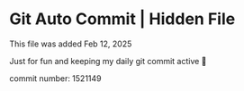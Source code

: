 # Git Auto Commit | Hidden File

This file was added Feb 12, 2025

Just for fun and keeping my daily git commit active 🤪

commit number: 1521149
